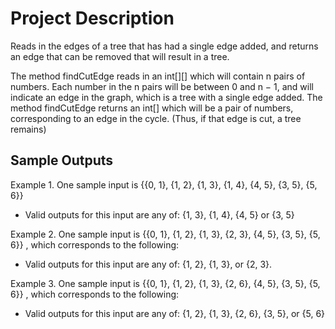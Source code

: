 # Project Description
Reads in the edges of a tree that has had a single edge added, and returns an edge that can be removed that will result in a tree. 

The method findCutEdge reads in an int[][] which will contain n pairs of numbers. Each number in the n pairs will be between 0
and n − 1, and will indicate an edge in the graph, which is a tree with a single edge
added. The method findCutEdge returns an int[] which will be a pair of numbers,
corresponding to an edge in the cycle. (Thus, if that edge is cut, a tree remains)

## Sample Outputs
Example 1. One sample input is {{0, 1}, {1, 2}, {1, 3}, {1, 4}, {4, 5}, {3,
5}, {5, 6}}
- Valid outputs for this input are any of: {1, 3}, {1, 4}, {4, 5} or {3, 5}

Example 2. One sample input is {{0, 1}, {1, 2}, {1, 3}, {2, 3}, {4, 5}, {3,
5}, {5, 6}} , which corresponds to the following:
- Valid outputs for this input are any of: {1, 2}, {1, 3}, or {2, 3}.

Example 3. One sample input is {{0, 1}, {1, 2}, {1, 3}, {2, 6}, {4, 5}, {3,
5}, {5, 6}} , which corresponds to the following:
- Valid outputs for this input are any of: {1, 2}, {1, 3}, {2, 6}, {3, 5}, or {5,
6}
